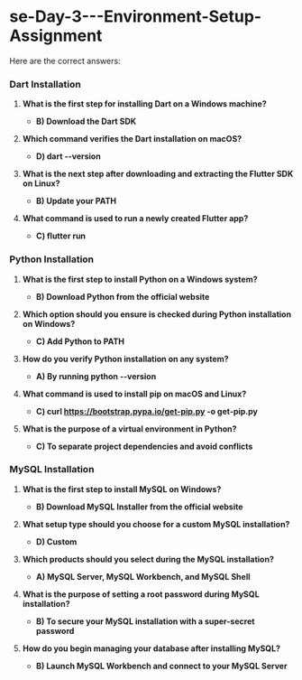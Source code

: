 # se-Day-3---Environment-Setup-Assignment

Here are the correct answers:

### Dart Installation
1. **What is the first step for installing Dart on a Windows machine?**
   - **B) Download the Dart SDK**

2. **Which command verifies the Dart installation on macOS?**
   - **D) dart --version**

3. **What is the next step after downloading and extracting the Flutter SDK on Linux?**
   - **B) Update your PATH**

4. **What command is used to run a newly created Flutter app?**
   - **C) flutter run**

### Python Installation
1. **What is the first step to install Python on a Windows system?**
   - **B) Download Python from the official website**

2. **Which option should you ensure is checked during Python installation on Windows?**
   - **C) Add Python to PATH**

3. **How do you verify Python installation on any system?**
   - **A) By running python --version**

4. **What command is used to install pip on macOS and Linux?**
   - **C) curl https://bootstrap.pypa.io/get-pip.py -o get-pip.py**

5. **What is the purpose of a virtual environment in Python?**
   - **C) To separate project dependencies and avoid conflicts**

### MySQL Installation
1. **What is the first step to install MySQL on Windows?**
   - **B) Download MySQL Installer from the official website**

2. **What setup type should you choose for a custom MySQL installation?**
   - **D) Custom**

3. **Which products should you select during the MySQL installation?**
   - **A) MySQL Server, MySQL Workbench, and MySQL Shell**

4. **What is the purpose of setting a root password during MySQL installation?**
   - **B) To secure your MySQL installation with a super-secret password**

5. **How do you begin managing your database after installing MySQL?**
   - **B) Launch MySQL Workbench and connect to your MySQL Server**
